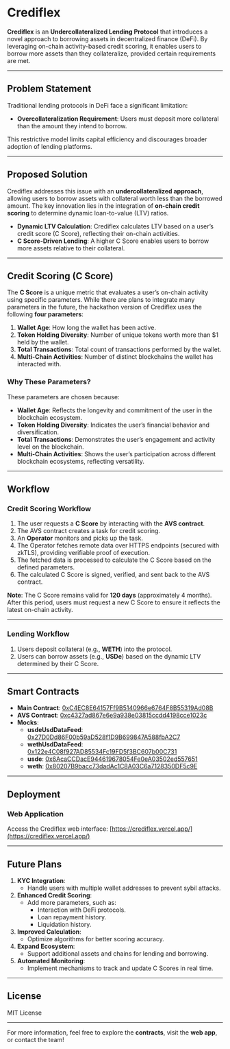 # Crediflex

**Crediflex** is an **Undercollateralized Lending Protocol** that introduces a novel approach to borrowing assets in decentralized finance (DeFi). By leveraging on-chain activity-based credit scoring, it enables users to borrow more assets than they collateralize, provided certain requirements are met.

---

## Problem Statement

Traditional lending protocols in DeFi face a significant limitation:
- **Overcollateralization Requirement**: Users must deposit more collateral than the amount they intend to borrow.

This restrictive model limits capital efficiency and discourages broader adoption of lending platforms.

---

## Proposed Solution

Crediflex addresses this issue with an **undercollateralized approach**, allowing users to borrow assets with collateral worth less than the borrowed amount. The key innovation lies in the integration of **on-chain credit scoring** to determine dynamic loan-to-value (LTV) ratios. 

- **Dynamic LTV Calculation**: Crediflex calculates LTV based on a user’s credit score (C Score), reflecting their on-chain activities. 
- **C Score-Driven Lending**: A higher C Score enables users to borrow more assets relative to their collateral.

---

## Credit Scoring (C Score)

The **C Score** is a unique metric that evaluates a user’s on-chain activity using specific parameters. While there are plans to integrate many parameters in the future, the hackathon version of Crediflex uses the following **four parameters**:

1. **Wallet Age**: How long the wallet has been active.
2. **Token Holding Diversity**: Number of unique tokens worth more than $1 held by the wallet.
3. **Total Transactions**: Total count of transactions performed by the wallet.
4. **Multi-Chain Activities**: Number of distinct blockchains the wallet has interacted with.

### Why These Parameters?
These parameters are chosen because:
- **Wallet Age**: Reflects the longevity and commitment of the user in the blockchain ecosystem.
- **Token Holding Diversity**: Indicates the user’s financial behavior and diversification.
- **Total Transactions**: Demonstrates the user’s engagement and activity level on the blockchain.
- **Multi-Chain Activities**: Shows the user’s participation across different blockchain ecosystems, reflecting versatility.

---

## Workflow

### Credit Scoring Workflow
1. The user requests a **C Score** by interacting with the **AVS contract**.
2. The AVS contract creates a task for credit scoring.
3. An **Operator** monitors and picks up the task.
4. The Operator fetches remote data over HTTPS endpoints (secured with zkTLS), providing verifiable proof of execution.
5. The fetched data is processed to calculate the C Score based on the defined parameters.
6. The calculated C Score is signed, verified, and sent back to the AVS contract.

**Note**: The C Score remains valid for **120 days** (approximately 4 months). After this period, users must request a new C Score to ensure it reflects the latest on-chain activity.

---

### Lending Workflow
1. Users deposit collateral (e.g., **WETH**) into the protocol.
2. Users can borrow assets (e.g., **USDe**) based on the dynamic LTV determined by their C Score.

---

## Smart Contracts

- **Main Contract**: [0xC4EC8E64157Ff9B5140966e6764F8B55319Ad08B](https://sepolia.arbiscan.io/address/0xC4EC8E64157Ff9B5140966e6764F8B55319Ad08B)
- **AVS Contract**: [0xc4327ad867e6e9a938e03815ccdd4198cce1023c](https://sepolia.arbiscan.io/address/0xc4327ad867e6e9a938e03815ccdd4198cce1023c)
- **Mocks**:
  - **usdeUsdDataFeed**: [0x27D0Dd86F00b59aD528f1D9B699847A588fbA2C7](https://sepolia.arbiscan.io/address/0x27D0Dd86F00b59aD528f1D9B699847A588fbA2C7)
  - **wethUsdDataFeed**: [0x122e4C08f927AD85534Fc19FD5f3BC607b00C731](https://sepolia.arbiscan.io/address/0x122e4C08f927AD85534Fc19FD5f3BC607b00C731)
  - **usde**: [0x6AcaCCDacE944619678054Fe0eA03502ed557651](https://sepolia.arbiscan.io/address/0x6AcaCCDacE944619678054Fe0eA03502ed557651)
  - **weth**: [0x80207B9bacc73dadAc1C8A03C6a7128350DF5c9E](https://sepolia.arbiscan.io/address/0x80207B9bacc73dadAc1C8A03C6a7128350DF5c9E)

---

## Deployment

### Web Application
Access the Crediflex web interface: [https://crediflex.vercel.app/](https://crediflex.vercel.app/)

---

## Future Plans

1. **KYC Integration**:
   - Handle users with multiple wallet addresses to prevent sybil attacks.
2. **Enhanced Credit Scoring**:
   - Add more parameters, such as:
     - Interaction with DeFi protocols.
     - Loan repayment history.
     - Liquidation history.
3. **Improved Calculation**:
   - Optimize algorithms for better scoring accuracy.
4. **Expand Ecosystem**:
   - Support additional assets and chains for lending and borrowing.
5. **Automated Monitoring**:
   - Implement mechanisms to track and update C Scores in real time.

---

## License
MIT License

---

For more information, feel free to explore the **contracts**, visit the **web app**, or contact the team!
